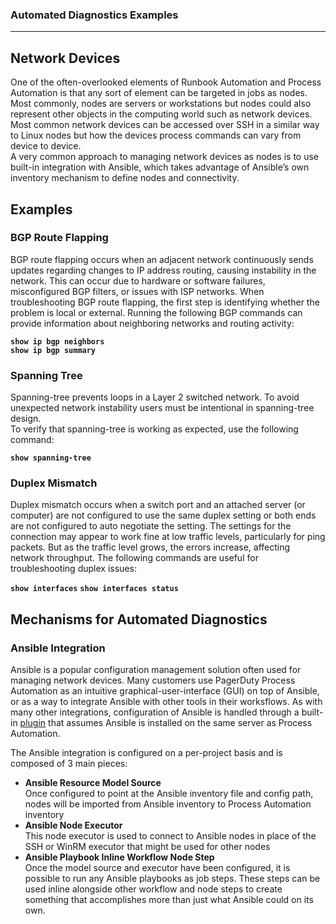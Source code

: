 ### Automated Diagnostics Examples
---

## Network Devices

One of the often-overlooked elements of Runbook Automation and Process Automation is that any sort of element can be targeted in jobs as nodes.  
Most commonly, nodes are servers or workstations but nodes could also represent other objects in the computing world such as network devices.  
Most common network devices can be accessed over SSH in a similar way to Linux nodes but how the devices process commands can vary from device to device.  
A very common approach to managing network devices as nodes is to use built-in integration with Ansible, which takes advantage of Ansible’s own inventory mechanism to define nodes and connectivity.

## Examples

### BGP Route Flapping
BGP route flapping occurs when an adjacent network continuously sends updates regarding changes to IP address routing, causing instability in the network. 
This can occur due to hardware or software failures, misconfigured BGP filters, or issues with ISP networks.
When troubleshooting BGP route flapping, the first step is identifying whether the problem is local or external.
Running the following BGP commands can provide information about neighboring networks and routing activity: 

**`show ip bgp neighbors`**<br>
**`show ip bgp summary`** 

### Spanning Tree
Spanning-tree prevents loops in a Layer 2 switched network.  To avoid unexpected network instability users must be intentional in spanning-tree design.  
To verify that spanning-tree is working as expected, use the following command:

**`show spanning-tree`**

### Duplex Mismatch
Duplex mismatch occurs when a switch port and an attached server (or computer) are not configured to use the same duplex setting or both ends are not configured to auto negotiate the setting. 
The settings for the connection may appear to work fine at low traffic levels, particularly for ping packets. But as the traffic level grows, the errors increase, affecting network throughput.
The following commands are useful for troubleshooting duplex issues:

**`show interfaces`**
**`show interfaces status`**

## Mechanisms for Automated Diagnostics

### Ansible Integration
Ansible is a popular configuration management solution often used for managing network devices. 
Many customers use PagerDuty Process Automation as an intuitive graphical-user-interface (GUI) on top of Ansible, or as a way to integrate Ansible with other tools in their worksflows.
As with many other integrations, configuration of Ansible is handled through a built-in [plugin](/learning/howto/using-ansible.md#rundeck-and-ansible-integration) that assumes Ansible is installed on the same server as Process Automation.

The Ansible integration is configured on a per-project basis and is composed of 3 main pieces:
* **Ansible Resource Model Source**<br>
    Once configured to point at the Ansible inventory file and config path, nodes will be imported from Ansible inventory to Process Automation inventory 
* **Ansible Node Executor**<br>
    This node executor is used to connect to Ansible nodes in place of the SSH or WinRM executor that might be used for other nodes
* **Ansible Playbook Inline Workflow Node Step**<br>
    Once the model source and executor have been configured, it is possible to run any Ansible playbooks as job steps.  These steps can be used inline alongside other workflow and node steps to create something that accomplishes more than just what Ansible could on its own.
